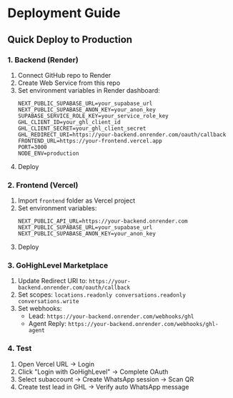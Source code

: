 # Deployment Guide

## Quick Deploy to Production

### 1. Backend (Render)
1. Connect GitHub repo to Render
2. Create Web Service from this repo
3. Set environment variables in Render dashboard:
   ```
   NEXT_PUBLIC_SUPABASE_URL=your_supabase_url
   NEXT_PUBLIC_SUPABASE_ANON_KEY=your_anon_key
   SUPABASE_SERVICE_ROLE_KEY=your_service_role_key
   GHL_CLIENT_ID=your_ghl_client_id
   GHL_CLIENT_SECRET=your_ghl_client_secret
   GHL_REDIRECT_URI=https://your-backend.onrender.com/oauth/callback
   FRONTEND_URL=https://your-frontend.vercel.app
   PORT=3000
   NODE_ENV=production
   ```
4. Deploy

### 2. Frontend (Vercel)
1. Import `frontend` folder as Vercel project
2. Set environment variables:
   ```
   NEXT_PUBLIC_API_URL=https://your-backend.onrender.com
   NEXT_PUBLIC_SUPABASE_URL=your_supabase_url
   NEXT_PUBLIC_SUPABASE_ANON_KEY=your_anon_key
   ```
3. Deploy

### 3. GoHighLevel Marketplace
1. Update Redirect URI to: `https://your-backend.onrender.com/oauth/callback`
2. Set scopes: `locations.readonly conversations.readonly conversations.write`
3. Set webhooks:
   - Lead: `https://your-backend.onrender.com/webhooks/ghl`
   - Agent Reply: `https://your-backend.onrender.com/webhooks/ghl-agent`

### 4. Test
1. Open Vercel URL → Login
2. Click "Login with GoHighLevel" → Complete OAuth
3. Select subaccount → Create WhatsApp session → Scan QR
4. Create test lead in GHL → Verify auto WhatsApp message
